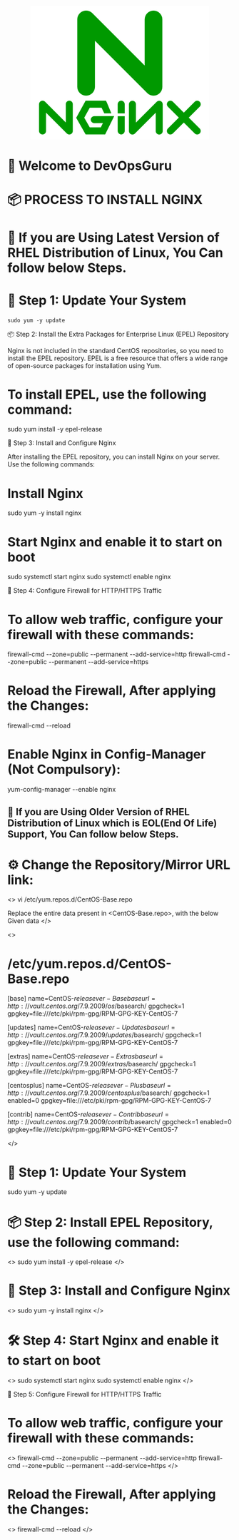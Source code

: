 <p align="center">
  <img src="https://github.com/Cancerian786/Favicon/blob/main/nginx.png" alt="DevOpsGuru Banner">
</p>

# 🎉 Welcome to DevOpsGuru

# 📦 PROCESS TO INSTALL NGINX

# 📄 If you are Using Latest Version of RHEL Distribution of Linux, You Can follow below Steps.

# 🔄 Step 1: Update Your System

<EOF>

    sudo yum -y update

</EOF>

📦 Step 2: Install the Extra Packages for Enterprise Linux (EPEL) Repository

Nginx is not included in the standard CentOS repositories, so you need to install the EPEL repository. EPEL is a free resource that offers a wide range of open-source packages for installation using Yum.

# To install EPEL, use the following command:

sudo yum install -y epel-release

🚀 Step 3: Install and Configure Nginx

After installing the EPEL repository, you can install Nginx on your server. Use the following commands:

# Install Nginx

sudo yum -y install nginx

# Start Nginx and enable it to start on boot

sudo systemctl start nginx
sudo systemctl enable nginx

🔐 Step 4: Configure Firewall for HTTP/HTTPS Traffic

# To allow web traffic, configure your firewall with these commands:

firewall-cmd --zone=public --permanent --add-service=http
firewall-cmd --zone=public --permanent --add-service=https

# Reload the Firewall, After applying the Changes:

firewall-cmd --reload

# Enable Nginx in Config-Manager (Not Compulsory):

yum-config-manager --enable nginx

## 📄 If you are Using Older Version of RHEL Distribution of Linux which is EOL(End Of Life) Support, You Can follow below Steps.

# ⚙️ Change the Repository/Mirror URL link:

<>
vi /etc/yum.repos.d/CentOS-Base.repo

Replace the entire data present in <CentOS-Base.repo>, with the below Given data
</>

<>

# /etc/yum.repos.d/CentOS-Base.repo

[base]
name=CentOS-$releasever - Base
baseurl=http://vault.centos.org/7.9.2009/os/$basearch/
gpgcheck=1
gpgkey=file:///etc/pki/rpm-gpg/RPM-GPG-KEY-CentOS-7

[updates]
name=CentOS-$releasever - Updates
baseurl=http://vault.centos.org/7.9.2009/updates/$basearch/
gpgcheck=1
gpgkey=file:///etc/pki/rpm-gpg/RPM-GPG-KEY-CentOS-7

[extras]
name=CentOS-$releasever - Extras
baseurl=http://vault.centos.org/7.9.2009/extras/$basearch/
gpgcheck=1
gpgkey=file:///etc/pki/rpm-gpg/RPM-GPG-KEY-CentOS-7

[centosplus]
name=CentOS-$releasever - Plus
baseurl=http://vault.centos.org/7.9.2009/centosplus/$basearch/
gpgcheck=1
enabled=0
gpgkey=file:///etc/pki/rpm-gpg/RPM-GPG-KEY-CentOS-7

[contrib]
name=CentOS-$releasever - Contrib
baseurl=http://vault.centos.org/7.9.2009/contrib/$basearch/
gpgcheck=1
enabled=0
gpgkey=file:///etc/pki/rpm-gpg/RPM-GPG-KEY-CentOS-7

</>

# 🔄 Step 1: Update Your System

sudo yum -y update

# 📦 Step 2: Install EPEL Repository, use the following command:

<>
sudo yum install -y epel-release
</>

# 🚀 Step 3: Install and Configure Nginx

<>
sudo yum -y install nginx
</>

# 🛠️ Step 4: Start Nginx and enable it to start on boot

<>
sudo systemctl start nginx
sudo systemctl enable nginx
</>

🔐 Step 5: Configure Firewall for HTTP/HTTPS Traffic

# To allow web traffic, configure your firewall with these commands:

<>
firewall-cmd --zone=public --permanent --add-service=http
firewall-cmd --zone=public --permanent --add-service=https
</>

# Reload the Firewall, After applying the Changes:

<>
firewall-cmd --reload
</>
